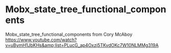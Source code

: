 # Mobx_state_tree_functional_components
Mobx_state_tree_functional_components from Cory McAboy https://www.youtube.com/watch?v=uBymH1JbKHs&amp;list=PLucG_ap4Oxzj5TKvdOKc7W10NLMMg319A
